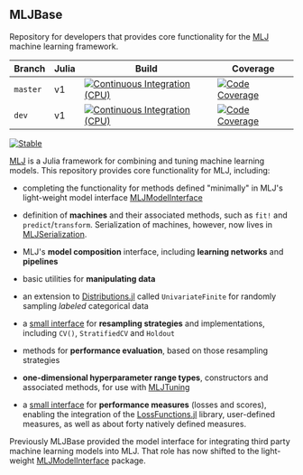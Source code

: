 ## MLJBase  

Repository for developers that provides core functionality for the
[MLJ](https://github.com/alan-turing-institute/MLJ.jl) machine
learning framework.

| Branch   | Julia | Build  | Coverage |
| -------- | ----- | ------ | -------- |
| `master` | v1    | [![Continuous Integration (CPU)][gha-img-master]][gha-url] | [![Code Coverage][codecov-img-master]][codecov-url-master] |
| `dev`    | v1    | [![Continuous Integration (CPU)][gha-img-dev]][gha-url]    | [![Code Coverage][codecov-img-dev]][codecov-url-dev] |

[gha-img-master]: https://github.com/alan-turing-institute/MLJBase.jl/workflows/CI/badge.svg?branch=master "Continuous Integration (CPU)"
[gha-img-dev]: https://github.com/alan-turing-institute/MLJBase.jl/workflows/CI/badge.svg?branch=dev "Continuous Integration (CPU)"
[gha-url]: https://github.com/alan-turing-institute/MLJBase.jl/actions/workflows/ci.yml

[codecov-img-master]: http://codecov.io/github/alan-turing-institute/MLJBase.jl/coverage.svg?branch=master "Code Coverage"
[codecov-img-dev]: http://codecov.io/github/alan-turing-institute/MLJBase.jl/coverage.svg?branch=dev "Code Coverage"
[codecov-url-master]: http://codecov.io/github/alan-turing-institute/MLJBase.jl?branch=master
[codecov-url-dev]: http://codecov.io/github/alan-turing-institute/MLJBase.jl?branch=dev

[![Stable](https://img.shields.io/badge/docs-stable-blue.svg)](https://alan-turing-institute.github.io/MLJBase.jl/stable)

[MLJ](https://github.com/alan-turing-institute/MLJ.jl) is a Julia
framework for combining and tuning machine learning models. This
repository provides core functionality for MLJ, including:

- completing the functionality for methods defined "minimally" in
  MLJ's light-weight model interface
  [MLJModelInterface](https://github.com/alan-turing-institute/MLJModelInterface.jl)

- definition of **machines** and their associated methods, such as
  `fit!` and `predict`/`transform`. Serialization of machines,
  however, now lives in
  [MLJSerialization](https://github.com/JuliaAI/MLJSerialization.jl).

- MLJ's **model composition** interface, including **learning
  networks** and **pipelines**

- basic utilities for **manipulating data**
  
- an extension to
  [Distributions.jl](https://github.com/JuliaStats/Distributions.jl)
  called `UnivariateFinite` for randomly sampling *labeled*
  categorical data

- a [small interface](https://alan-turing-institute.github.io/MLJ.jl/dev/evaluating_model_performance/#Custom-resampling-strategies-1) for **resampling strategies** and implementations, including `CV()`, `StratifiedCV` and `Holdout`

- methods for **performance evaluation**, based on those resampling strategies

- **one-dimensional hyperparameter range types**, constructors and
  associated methods, for use with
  [MLJTuning](https://github.com/alan-turing-institute/MLJTuning.jl)

- a [small
  interface](https://alan-turing-institute.github.io/MLJ.jl/dev/performance_measures/#Traits-and-custom-measures-1)
  for **performance measures** (losses and scores), enabling the
  integration of the
  [LossFunctions.jl](https://github.com/JuliaML/LossFunctions.jl)
  library, user-defined measures, as well as about forty natively
  defined measures.


Previously MLJBase provided the model interface for integrating third
party machine learning models into MLJ. That role has now shifted to
the light-weight
[MLJModelInterface](https://github.com/alan-turing-institute/MLJModelInterface.jl)
package.
